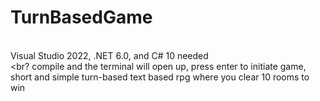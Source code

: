 # TurnBasedGame
<br> Visual Studio 2022, .NET 6.0, and C# 10 needed  
<br? compile and the terminal will open up, press enter to initiate game, short and simple turn-based text based rpg where you clear 10 rooms to win
